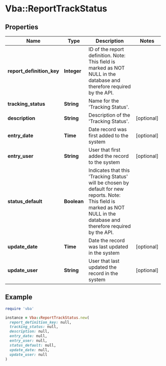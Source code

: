 # Vba::ReportTrackStatus

## Properties

| Name | Type | Description | Notes |
| ---- | ---- | ----------- | ----- |
| **report_definition_key** | **Integer** | ID of the report definition. Note: This field is marked as NOT NULL in the database and therefore required by the API. |  |
| **tracking_status** | **String** | Name for the &#39;Tracking Status&#39;. |  |
| **description** | **String** | Description of the &#39;Tracking Status&#39;. | [optional] |
| **entry_date** | **Time** | Date record was first added to the system | [optional] |
| **entry_user** | **String** | User that first added the record to the system | [optional] |
| **status_default** | **Boolean** | Indicates that this &#39;Tracking Status&#39; will be chosen by default for new reports. Note: This field is marked as NOT NULL in the database and therefore required by the API. |  |
| **update_date** | **Time** | Date the record was last updated in the system | [optional] |
| **update_user** | **String** | User that last updated the record in the system | [optional] |

## Example

```ruby
require 'vba'

instance = Vba::ReportTrackStatus.new(
  report_definition_key: null,
  tracking_status: null,
  description: null,
  entry_date: null,
  entry_user: null,
  status_default: null,
  update_date: null,
  update_user: null
)
```

